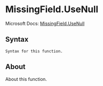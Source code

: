 ---
---

# MissingField.UseNull

Microsoft Docs: [MissingField.UseNull](https://docs.microsoft.com/en-us/powerquery-m/missingfield-usenull)

## Syntax

```
Syntax for this function.
```

## About

About this function.

